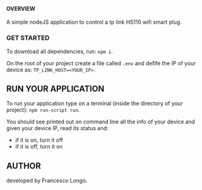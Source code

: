 #### OVERVIEW
A simple nodeJS application to control a tp link HS110 wifi smart plug.

### GET STARTED
To download all dependencies, run: `npm i`.

On the root of your project create a file called `.env` and defife the IP of your device as: `TP_LINK_HOST=<YOUR_IP>`.

## RUN YOUR APPLICATION
To run your application type on a terminal (inside the directory of your project): `npm run-script run`.

You should see printed out on command line all the info of your device and given your device IP, read its status and:
- if it is on, turn it off
- if it is off, turn it on

## AUTHOR
developed by Francesco Longo.
